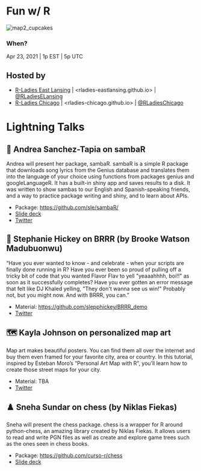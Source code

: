# Fun w/ R

![map2_cupcakes](https://user-images.githubusercontent.com/8397074/115910798-47d37c00-a43b-11eb-81f5-cb3cc62a73f7.png)


### When?
Apr 23, 2021 | 1p EST | 5p UTC

## Hosted by
- [R-Ladies East Lansing](https://meetup.com/rladies-east-lansing) | <rladies-eastlansing.github.io> | [@RLadiesELansing](https://twitter.com/RLadiesELansing)
- [R-Ladies Chicago](https://meetup.com/rladies-chicago) | <rladies-chicago.github.io> | [@RLadiesChicago](https://twitter.com/RLadiesChicago)

# Lightning Talks
## 🎵 Andrea Sanchez-Tapia on sambaR

Andrea will present her package, sambaR. sambaR is a simple R package that downloads song lyrics from the Genius database and translates them into the language of your choice using functions from packages genius and googleLanguageR. It has a built-in shiny app and saves results to a disk. It was written to show sambas to our English and Spanish-speaking friends, and a way to practice package writing and shiny, and to learn about APIs.

- Package: https://github.com/sle/sambaR/
- [Slide deck](https://andreasancheztapia.github.io/fun_with_R/#1)
- [Twitter](https://twitter.com/SanchezTapiaA)

## 🎉 Stephanie Hickey on BRRR (by Brooke Watson Madubuonwu)

“Have you ever wanted to know - and celebrate - when your scripts are finally done running in R? Have you ever been so proud of pulling off a tricky bit of code that you wanted Flavor Flav to yell "yeaaahhhh, boi!!" as soon as it successfully completes? Have you ever gotten an error message that felt like DJ Khaled yelling, "They don't wanna see us win!" Probably not, but you might now. And with BRRR, you can.”

- Material: https://github.com/slepphickey/BRRR_demo
- [Twitter](https://twitter.com/slepphickey)

## 🗺️ Kayla Johnson on personalized map art

Map art makes beautiful posters. You can find them all over the internet and buy them even framed for your favorite city, area or country. In this tutorial, inspired by Esteban Moro’s “Personal Art Map with R”, you’ll learn how to create those street maps for your city.

- Material: TBA
- [Twitter](https://twitter.com/kaylainbio)

## ♟️ Sneha Sundar on chess (by Niklas Fiekas)

Sneha will present the chess package. chess is a wrapper for R around python-chess, an amazing library created by Niklas Fiekas. It allows users to read and write PGN files as well as create and explore game trees such as the ones seen in chess books.

- Package: https://github.com/curso-r/chess
- [Slide deck](https://docs.google.com/presentation/d/1IXE1LbUnAD7S5WzvkclHKJn9qpFtc96xF7t-Z2i-qlI/preview)
